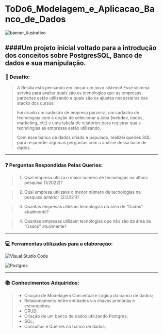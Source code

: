 # ToDo6_Modelagem_e_Aplicacao_Banco_de_Dados
![banner_ilustrativo](https://www.estudopratico.com.br/wp-content/uploads/2015/08/banco-de-dados-1200x675.jpg)

####Um projeto inicial voltado para a introdução dos conceitos sobre PostgresSQL, Banco de dados e sua manipulação.
---
### 🎯 **Desafio:**
> A Resilia está pensando em lançar um novo sistema! Esse sistema servirá para avaliar quais são as tecnologias que as empresas parceiras estão utilizando e quais são os ajustes necessários nas stacks dos cursos.
>
>Foi criado um cadastro de empresa parceira, um cadastro de tecnologias com a opção de selecionar a área (webdev, dados, marketing, etc) e uma tabela de relatórios para registrar quais tecnologias as empresas estão utilizando.
>
>Com esse banco de dados criado e populado, realizei queries SQL para responder algumas perguntas com a análise dessa base de dados.
---
### :question: Perguntas Respondidas Pelas Queries:
>1. Qual empresa utiliza o maior número de tecnologias na última pesquisa (1/2022)?

>2. Qual empresa utilizava o menor número de tecnologias na pesquisa anterior (2/2021)?

>3. Quantas empresas utilizam tecnologias da área de “Dados” atualmente?

>4. Quantas empresas utilizam tecnologias que não são da área de “Dados” atualmente?
---
### 💻 **Ferramentas utilizadas para a elaboração:**
![Visual Studio Code](https://img.shields.io/badge/Visual%20Studio%20Code-0078d7.svg?style=for-the-badge&logo=visual-studio-code&logoColor=white)

![Postgres](https://img.shields.io/badge/postgres-%23316192.svg?style=for-the-badge&logo=postgresql&logoColor=white)

---
### :books: Conhecimentos Adquiridos:
> - Criação de Modelagem Conceitual e Lógica do banco de dados;
> - Relacionamento entre entidades via chaves primárias e estrangeiras;
> - CRUD;
> - Criação de um banco de dados utilizando Postgres;
> - SQL;
> - Consultas e Queries no banco de dados;